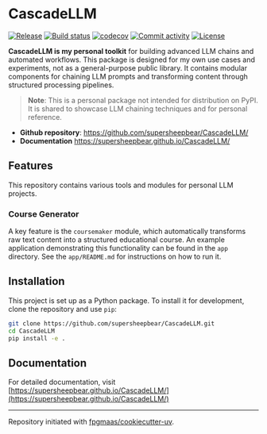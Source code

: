 # CascadeLLM

[![Release](https://img.shields.io/github/v/release/supersheepbear/CascadeLLM)](https://img.shields.io/github/v/release/supersheepbear/CascadeLLM)
[![Build status](https://img.shields.io/github/actions/workflow/status/supersheepbear/CascadeLLM/main.yml?branch=main)](https://github.com/supersheepbear/CascadeLLM/actions/workflows/main.yml?query=branch%3Amain)
[![codecov](https://codecov.io/gh/supersheepbear/CascadeLLM/branch/main/graph/badge.svg)](https://codecov.io/gh/supersheepbear/CascadeLLM)
[![Commit activity](https://img.shields.io/github/commit-activity/m/supersheepbear/CascadeLLM)](https://img.shields.io/github/commit-activity/m/supersheepbear/CascadeLLM)
[![License](https://img.shields.io/github/license/supersheepbear/CascadeLLM)](https://img.shields.io/github/license/supersheepbear/CascadeLLM)

**CascadeLLM is my personal toolkit** for building advanced LLM chains and automated workflows. This package is designed for my own use cases and experiments, not as a general-purpose public library. It contains modular components for chaining LLM prompts and transforming content through structured processing pipelines.

> **Note**: This is a personal package not intended for distribution on PyPI. It is shared to showcase LLM chaining techniques and for personal reference.

- **Github repository**: <https://github.com/supersheepbear/CascadeLLM/>
- **Documentation** <https://supersheepbear.github.io/CascadeLLM/>

## Features

This repository contains various tools and modules for personal LLM projects.

### Course Generator

A key feature is the `coursemaker` module, which automatically transforms raw text content into a structured educational course. An example application demonstrating this functionality can be found in the `app` directory. See the `app/README.md` for instructions on how to run it.

## Installation

This project is set up as a Python package. To install it for development, clone the repository and use `pip`:

```bash
git clone https://github.com/supersheepbear/CascadeLLM.git
cd CascadeLLM
pip install -e .
```

## Documentation

For detailed documentation, visit [https://supersheepbear.github.io/CascadeLLM/](https://supersheepbear.github.io/CascadeLLM/)

---

Repository initiated with [fpgmaas/cookiecutter-uv](https://github.com/fpgmaas/cookiecutter-uv).
